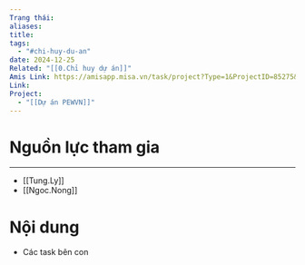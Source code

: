 ```yaml
---
Trạng thái: 
aliases: 
title: 
tags:
  - "#chi-huy-du-an"
date: 2024-12-25
Related: "[[0.Chỉ huy dự án]]"
Amis Link: https://amisapp.misa.vn/task/project?Type=1&ProjectID=85275&DepartmentID=62436
Link: 
Project:
  - "[[Dự án PEWVN]]"
---
```


# Nguồn lực tham gia
---

- [[Tung.Ly]]
- [[Ngoc.Nong]]

# Nội dung
- Các task bên con